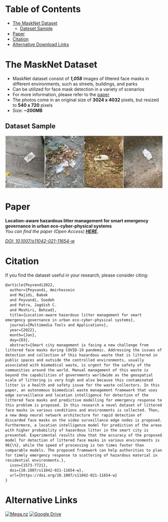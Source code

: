 # Table of Contents
- [The MaskNet Dataset](#the-masknet-dataset)
  * [Dateset Sample](#dataset-sample)
- [Paper](#paper)
- [Citation](#citation)
- [Alternative Download Links](#alternative-links)
<!-- toc -->

# The MaskNet Dataset
- MaskNet dataset consist of ***1,058*** images of littered face masks in different environments, such as streets, buildings, and parks
- Can be utilized for face mask detection in a variety of scenarios
- For more information, please refer to the [paper](https://link.springer.com/article/10.1007%2Fs11042-021-11654-w)
- The photos come in an original size of **3024 x 4032** pixels, but resized to **540 x 720** pixels
- Size: **~200MB**

## Dataset Sample

![MaskNet Sample:](https://github.com/Tenebris97/MaskNet/blob/main/Sample.png)
# Paper
**Location-aware hazardous litter management for smart emergency governance in urban eco-cyber-physical systems**  
*You can find the paper (Open Access) **[HERE](https://link.springer.com/article/10.1007%2Fs11042-021-11654-w).***    

*[DOI: 10.1007/s11042-021-11654-w](https://doi.org/10.1007/s11042-021-11654-w)*
# Citation
If you find the dataset useful in your research, please consider citing:
```
@article{Peyvandi2022,
  author={Peyvandi, Amirhossein
  and Majidi, Babak
  and Peyvandi, Soodeh
  and Patra, Jagdish C.
  and Moshiri, Behzad},
  title={Location-aware hazardous litter management for smart emergency governance in urban eco-cyber-physical systems},
  journal={Multimedia Tools and Applications},
  year={2022},
  month={Jan},
  day={03},
  abstract={Smart city management is facing a new challenge from littered face masks during COVID-19 pandemic. Addressing the issues of detection and collection of this hazardous waste that is littered in public spaces and outside the controlled environments, usually associated with biomedical waste, is urgent for the safety of the communities around the world. Manual management of this waste is beyond the capabilities of governments worldwide as the geospatial scale of littering is very high and also because this contaminated litter is a health and safety issue for the waste collectors. In this paper, an autonomous biomedical waste management framework that uses edge surveillance and location intelligence for detection of the littered face masks and predictive modelling for emergency response to this problem is proposed. In this research a novel dataset of littered face masks in various conditions and environments is collected. Then, a new deep neural network architecture for rapid detection of discarded face masks on the video surveillance edge nodes is proposed. Furthermore, a location intelligence model for prediction of the areas with higher probability of hazardous litter in the smart city is presented. Experimental results show that the accuracy of the proposed model for detection of littered face masks in various environments is 96{\%}, while the speed of processing is ten times faster than comparable models. The proposed framework can help authorities to plan for timely emergency response to scattering of hazardous material in residential environments.},
  issn={1573-7721},
  doi={10.1007/s11042-021-11654-w},
  url={https://doi.org/10.1007/s11042-021-11654-w}
}
```

# Alternative Links
[![Mega.nz](https://upload.wikimedia.org/wikipedia/commons/thumb/5/57/01_mega_logo.svg/320px-01_mega_logo.svg.png)](https://mega.nz/folder/eNAzVKKC#82yjlDT49e9HM3WNDUUk5A)
[![Google Drive](https://fonts.gstatic.com/s/i/productlogos/drive_2020q4/v8/web-64dp/logo_drive_2020q4_color_2x_web_64dp.png)](https://drive.google.com/file/d/188erMckK3l9Cpw1UMWbXXXexqlKHvfv3/view)
